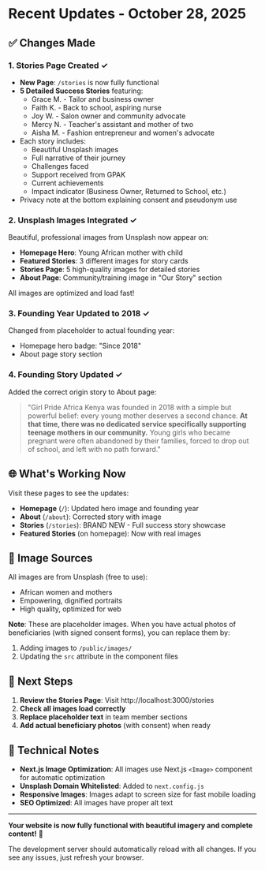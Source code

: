 # Recent Updates - October 28, 2025

## ✅ Changes Made

### 1. Stories Page Created ✓
- **New Page**: `/stories` is now fully functional
- **5 Detailed Success Stories** featuring:
  - Grace M. - Tailor and business owner
  - Faith K. - Back to school, aspiring nurse
  - Joy W. - Salon owner and community advocate
  - Mercy N. - Teacher's assistant and mother of two
  - Aisha M. - Fashion entrepreneur and women's advocate
- Each story includes:
  - Beautiful Unsplash images
  - Full narrative of their journey
  - Challenges faced
  - Support received from GPAK
  - Current achievements
  - Impact indicator (Business Owner, Returned to School, etc.)
- Privacy note at the bottom explaining consent and pseudonym use

### 2. Unsplash Images Integrated ✓
Beautiful, professional images from Unsplash now appear on:
- **Homepage Hero**: Young African mother with child
- **Featured Stories**: 3 different images for story cards
- **Stories Page**: 5 high-quality images for detailed stories
- **About Page**: Community/training image in "Our Story" section

All images are optimized and load fast!

### 3. Founding Year Updated to 2018 ✓
Changed from placeholder to actual founding year:
- Homepage hero badge: "Since 2018"
- About page story section

### 4. Founding Story Updated ✓
Added the correct origin story to About page:
> "Girl Pride Africa Kenya was founded in 2018 with a simple but powerful belief: every young mother deserves a second chance. **At that time, there was no dedicated service specifically supporting teenage mothers in our community.** Young girls who became pregnant were often abandoned by their families, forced to drop out of school, and left with no path forward."

## 🌐 What's Working Now

Visit these pages to see the updates:
- **Homepage** (`/`): Updated hero image and founding year
- **About** (`/about`): Corrected story with image
- **Stories** (`/stories`): BRAND NEW - Full success story showcase
- **Featured Stories** (on homepage): Now with real images

## 📸 Image Sources

All images are from Unsplash (free to use):
- African women and mothers
- Empowering, dignified portraits
- High quality, optimized for web

**Note**: These are placeholder images. When you have actual photos of beneficiaries (with signed consent forms), you can replace them by:
1. Adding images to `/public/images/`
2. Updating the `src` attribute in the component files

## 🚀 Next Steps

1. **Review the Stories Page**: Visit http://localhost:3000/stories
2. **Check all images load correctly**
3. **Replace placeholder text** in team member sections
4. **Add actual beneficiary photos** (with consent) when ready

## 🔧 Technical Notes

- **Next.js Image Optimization**: All images use Next.js `<Image>` component for automatic optimization
- **Unsplash Domain Whitelisted**: Added to `next.config.js`
- **Responsive Images**: Images adapt to screen size for fast mobile loading
- **SEO Optimized**: All images have proper alt text

---

**Your website is now fully functional with beautiful imagery and complete content!** 🎉

The development server should automatically reload with all changes. If you see any issues, just refresh your browser.

